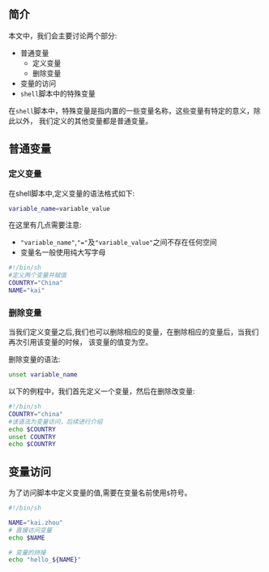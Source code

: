 ## 简介

本文中，我们会主要讨论两个部分:

* 普通变量
    * 定义变量
    * 删除变量
* 变量的访问
* `shell`脚本中的特殊变量

在`shell`脚本中，特殊变量是指内置的一些变量名称，这些变量有特定的意义，除此以外，
我们定义的其他变量都是普通变量。


## 普通变量

### 定义变量

在shell脚本中,定义变量的语法格式如下:

```sh
variable_name=variable_value
```

在这里有几点需要注意:

* `"variable_name"`,`"="`及`"variable_value"`之间不存在任何空间
* 变量名一般使用纯大写字母

```sh
#!/bin/sh
#定义两个变量并赋值
COUNTRY="China"
NAME="kai"
```

### 删除变量

当我们定义变量之后,我们也可以删除相应的变量，在删除相应的变量后，当我们再次引用该变量的时候，
该变量的值变为空。

删除变量的语法:

```sh
unset variable_name
```

以下的例程中，我们首先定义一个变量，然后在删除改变量:

```sh
#!/bin/sh
COUNTRY="china"
#该语法为变量访问，后续进行介绍
echo $COUNTRY 
unset COUNTRY
echo $COUNTRY
```

## 变量访问

为了访问脚本中定义变量的值,需要在变量名前使用`$`符号。

```sh
#!/bin/sh

NAME="kai.zhou"
# 直接访问变量
echo $NAME

# 变量的拼接
echo "hello_${NAME}"
```
